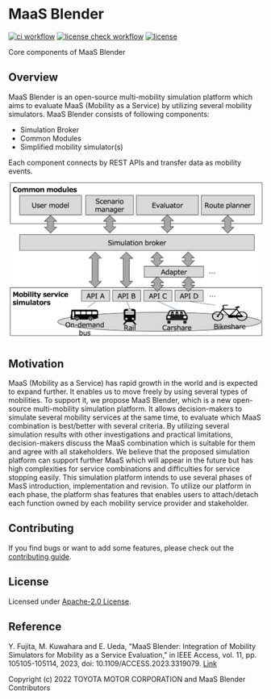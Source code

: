 # MaaS Blender 
[![ci workflow](https://github.com/maasblender/maasblender/actions/workflows/ci.yaml/badge.svg)](https://github.com/maasblender/maasblender/actions/workflows/ci.yaml "CI status")
[![license check workflow](https://github.com/maasblender/maasblender/actions/workflows/check.yaml/badge.svg)](https://github.com/maasblender/maasblender/actions/workflows/check.yaml "License check")
[![license](https://img.shields.io/github/license/maasblender/maasblender)](LICENSE)

Core components of MaaS Blender

## Overview

MaaS Blender is an open-source multi-mobility simulation platform which aims to evaluate MaaS (Mobility as a Service) by utilizing several mobility simulators. MaaS Blender consists of following components:

- Simulation Broker
- Common Modules
- Simplified mobility simulator(s)

Each component connects by REST APIs and transfer data as mobility events.

![Overview](/doc/images/overview.png "Overview")


## Motivation

MaaS (Mobility as a Service) has rapid growth in the world and is expected to expand further.
It enables  us to move freely by using several types of mobilities.
To support it, we propose MaaS Blender, which is a new open-source multi-mobility simulation platform.
It allows decision-makers to simulate several mobility services at the same time, to evaluate which MaaS combination is best/better with several criteria.
By utilizing several simulation results with other investigations and practical limitations, 
decision-makers discuss the MaaS combination which is suitable for them and agree with all stakeholders.
 We believe that the proposed simulation platform can support further MaaS 
 which will appear in the future but has high complexities for service combinations and difficulties for service stopping easily.
This simulation platform intends to use several phases of MasS introduction, implementation and revision.
To utilize our platform in each phase, the platform shas  features that enables users to attach/detach each function owned by each mobility service provider and stakeholder.

## Contributing
If you find bugs or want to add some features, please check out the [contributing guide](CONTRIBUTING.md). 


## License

Licensed under [Apache-2.0 License](LICENSE).

## Reference

Y. Fujita, M. Kuwahara and E. Ueda, "MaaS Blender: Integration of Mobility Simulators for Mobility as a Service Evaluation," in IEEE Access, vol. 11, pp. 105105-105114, 2023, doi: 10.1109/ACCESS.2023.3319079.
[Link](https://ieeexplore.ieee.org/document/10262296)

Copyright (c) 2022 TOYOTA MOTOR CORPORATION and MaaS Blender Contributors